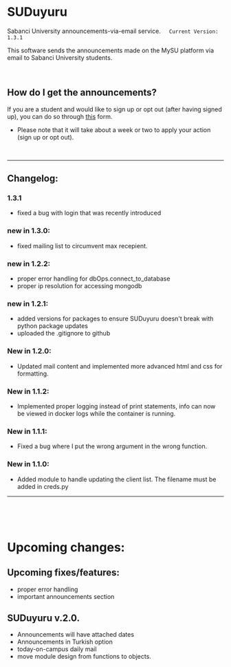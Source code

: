 # SUDuyuru
Sabanci University announcements-via-email service.  &nbsp; &nbsp;  `Current Version: 1.3.1`

This software sends the announcements made on the MySU platform via email to Sabanci University students.

&nbsp;  

## How do I get the announcements? 
If you are a student and would like to sign up or opt out (after having signed up), you can do so through [this](https://docs.google.com/forms/d/e/1FAIpQLSctaTmhUP7JPJLhNYtZJ3ArsXXdUXu4y7pcYjkQL-N_efC9yA/viewform?usp=sf_link) form. 

      
* Please note that it will take about a week or two to apply your action (sign up or opt out).

&nbsp; 

---
## Changelog:

### 1.3.1
* fixed a bug with login that was recently introduced

### new in 1.3.0:
* fixed mailing list to circumvent max recepient.

### new in 1.2.2:
* proper error handling for dbOps.connect_to_database
* proper ip resolution for accessing mongodb

### new in 1.2.1:
* added versions for packages to ensure SUDuyuru doesn't break with python package updates
* uploaded the .gitignore to github

### New in 1.2.0:
* Updated mail content and implemented more advanced html and css for formatting.

### New in 1.1.2:
* Implemented proper logging instead of print statements, info can now be viewed in docker logs while the container is running.

### New in 1.1.1:
* Fixed a bug where I put the wrong argument in the wrong function.

### New in 1.1.0:
* Added module to handle updating the client list. The filename must be added in creds.py

---

&nbsp;  

&nbsp; 

# Upcoming changes:

## Upcoming fixes/features:
* proper error handling
* important announcements section

## SUDuyuru v.2.0.
* Announcements will have attached dates
* Announcements in Turkish option
* today-on-campus daily mail
* move module design from functions to objects.


